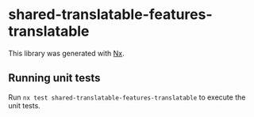 # shared-translatable-features-translatable

This library was generated with [Nx](https://nx.dev).

## Running unit tests

Run `nx test shared-translatable-features-translatable` to execute the unit tests.
